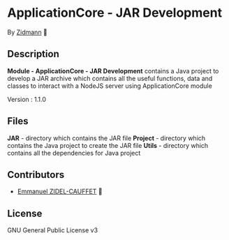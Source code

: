 # ApplicationCore - JAR Development

By [Zidmann](mailto:emmanuel.zidel@gmail.com) :bow: 

## Description

**Module - ApplicationCore - JAR Development** contains a Java project to develop a JAR archive which contains all the useful functions, data and classes to interact with a NodeJS server using ApplicationCore module

Version : 1.1.0

## Files

**JAR** - directory which contains the JAR file
**Project** - directory which contains the Java project to create the JAR file
**Utils** - directory which contains all the dependencies for Java project

## Contributors

* [Emmanuel ZIDEL-CAUFFET](mailto:emmanuel.zidel@gmail.com) :bow: 

## License

GNU General Public License v3
